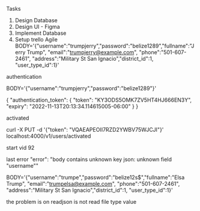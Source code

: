 Tasks

1. Design Database
2. Design UI - Figma
3. Implement Database
4. Setup trello Agile
   BODY='{"username":"trumpjerry","password":"belize1289","fullname":"Jerry Trump", "email":"trumpjerry@example.com", "phone":"501-607-2461", "address":"Military St San Ignacio","district_id":1, "user_type_id":1}'

authentication

BODY='{"username":"trumpjerry","password":"belize1289"}'

{
        "authentication_token": {
                "token": "KY3ODS5OMK7ZV5HT4HJ666EN3Y",
                "expiry": "2022-11-13T20:13:34.114615005-06:00"
        }
}

activated

curl -X PUT -d '{"token": "VQAEAPEOII7RZD2YWBV75WJCJI"}' localhost:4000/v1/users/activated

start vid 92

last error
"error": "body contains unknown key json: unknown field \"username\""

   BODY='{"username":"trumpe","password":"belize12s$","fullname":"Elsa Trump", "email":"trumpelsa@example.com", "phone":"501-607-2461", "address":"Military St San Ignacio","district_id":1, "user_type_id":1}'
   
   the problem is on readjson is not read file type value